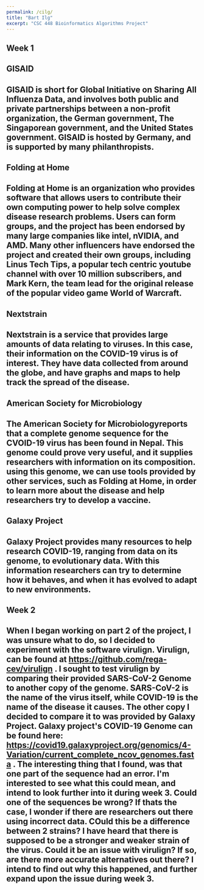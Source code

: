 ```yaml
---
permalink: /cilg/
title: "Bart Ilg"
excerpt: "CSC 448 Bioinformatics Algorithms Project"
---
```

Week 1
------

GISAID
------
GISAID is short for Global Initiative on Sharing All Influenza Data, and involves both public and private partnerships between a non-profit organization, the German government, The Singaporean government, and the United States government. GISAID is hosted by Germany, and is supported by many philanthropists.
------

Folding at Home
---------------
Folding at Home is an organization who provides software that allows users to contribute their own computing power to help solve complex disease research problems. Users can form groups, and the project has been endorsed by many large companies like intel, nVIDIA, and AMD. Many other influencers have endorsed the project and created their own groups, including Linus Tech Tips, a popular tech centric youtube channel with over 10 million subscribers, and Mark Kern, the team lead for the original release of the popular video game World of Warcraft.
---------------

Nextstrain
----------
Nextstrain is a service that provides large amounts of data relating to viruses. In this case, their information on the COVID-19 virus is of interest. They have data collected from around the globe, and have graphs and maps to help track the spread of the disease.
----------

American Society for Microbiology
---------------------------------
The American Society for Microbiologyreports that a complete genome sequence for the CVOID-19 virus has been found in Nepal. This genome could prove very useful, and it supplies researchers with information on its composition. using this genome, we can use tools provided by other services, such as Folding at Home, in order to learn more about the disease and help researchers try to develop a vaccine.
--------

Galaxy Project
--------------
Galaxy Project provides many resources to help research COVID-19, ranging from data on its genome, to evolutionary data. With this information researchers can try to determine how it behaves, and when it has evolved to adapt to new environments.
--------------

Week 2
------
When I began working on part 2 of the project, I was unsure what to do, so I decided to experiment with the software virulign. Virulign, can be found at https://github.com/rega-cev/virulign . I sought to test virulign by comparing their provided SARS-CoV-2 Genome to another copy of the genome. SARS-CoV-2 is the name of the virus itself, while COVID-19 is the name of the disease it causes. The other copy I decided to compare it to was provided by Galaxy Project. Galaxy project's COVID-19 Genome can be found here:  https://covid19.galaxyproject.org/genomics/4-Variation/current_complete_ncov_genomes.fasta . The interesting thing that I found, was that one part of the sequence had an error. I'm interested to see what this could mean, and intend to look further into it during week 3. Could one of the sequences be wrong? If thats the case, I wonder if there are researchers out there using incorrect data. COuld this be a difference between 2 strains? I have heard that there is supposed to be a stronger and weaker strain of the virus. Could it be an issue with virulign? If so, are there more accurate alternatives out there? I intend to find out why this happened, and further expand upon the issue during week 3.
------